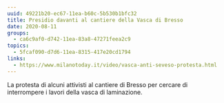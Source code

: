 ```yaml
---
uuid: 49221b20-ec67-11ea-b60c-5b530b1bfc32
title: Presidio davanti al cantiere della Vasca di Bresso
date: 2020-08-11
groups:
  - ca6c9af0-d742-11ea-83a8-47271feea2c9
topics:
  - 5fcaf090-d7d6-11ea-8315-417e20cd1794
links:
  - https://www.milanotoday.it/video/vasca-anti-seveso-protesta.html
---
```

La protesta di alcuni attivisti al cantiere di Bresso per cercare di interrompere i lavori della vasca di laminazione.